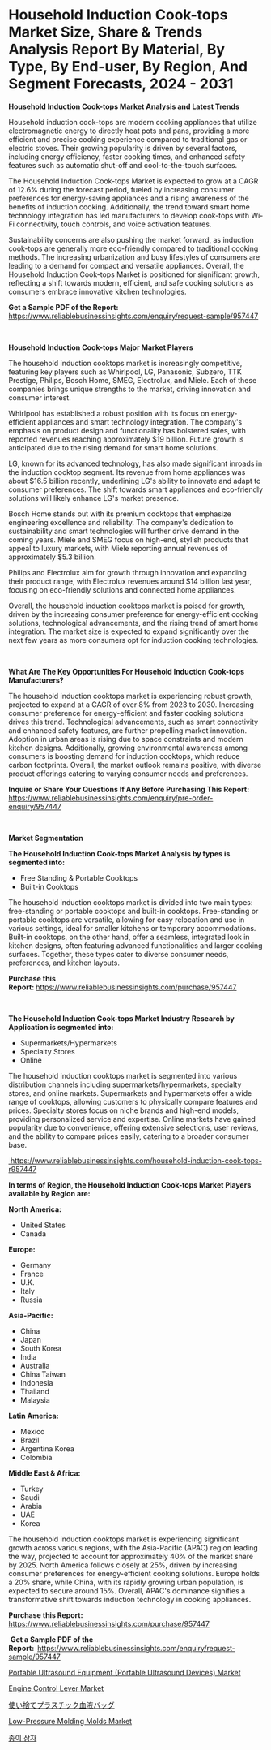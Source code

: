 <p><h1>Household Induction Cook-tops Market Size, Share & Trends Analysis Report By Material, By Type, By End-user, By Region, And Segment Forecasts, 2024 - 2031</h1></p><p><strong>Household Induction Cook-tops Market Analysis and Latest Trends</strong></p>
<p><p>Household induction cook-tops are modern cooking appliances that utilize electromagnetic energy to directly heat pots and pans, providing a more efficient and precise cooking experience compared to traditional gas or electric stoves. Their growing popularity is driven by several factors, including energy efficiency, faster cooking times, and enhanced safety features such as automatic shut-off and cool-to-the-touch surfaces.</p><p>The Household Induction Cook-tops Market is expected to grow at a CAGR of 12.6% during the forecast period, fueled by increasing consumer preferences for energy-saving appliances and a rising awareness of the benefits of induction cooking. Additionally, the trend toward smart home technology integration has led manufacturers to develop cook-tops with Wi-Fi connectivity, touch controls, and voice activation features.</p><p>Sustainability concerns are also pushing the market forward, as induction cook-tops are generally more eco-friendly compared to traditional cooking methods. The increasing urbanization and busy lifestyles of consumers are leading to a demand for compact and versatile appliances. Overall, the Household Induction Cook-tops Market is positioned for significant growth, reflecting a shift towards modern, efficient, and safe cooking solutions as consumers embrace innovative kitchen technologies.</p></p>
<p><strong>Get a Sample PDF of the Report:&nbsp;</strong> <a href="https://www.reliablebusinessinsights.com/enquiry/request-sample/957447">https://www.reliablebusinessinsights.com/enquiry/request-sample/957447</a></p>
<p>&nbsp;</p>
<p><strong>Household Induction Cook-tops Major Market Players</strong></p>
<p><p>The household induction cooktops market is increasingly competitive, featuring key players such as Whirlpool, LG, Panasonic, Subzero, TTK Prestige, Philips, Bosch Home, SMEG, Electrolux, and Miele. Each of these companies brings unique strengths to the market, driving innovation and consumer interest.</p><p>Whirlpool has established a robust position with its focus on energy-efficient appliances and smart technology integration. The company's emphasis on product design and functionality has bolstered sales, with reported revenues reaching approximately $19 billion. Future growth is anticipated due to the rising demand for smart home solutions.</p><p>LG, known for its advanced technology, has also made significant inroads in the induction cooktop segment. Its revenue from home appliances was about $16.5 billion recently, underlining LG's ability to innovate and adapt to consumer preferences. The shift towards smart appliances and eco-friendly solutions will likely enhance LG's market presence.</p><p>Bosch Home stands out with its premium cooktops that emphasize engineering excellence and reliability. The company's dedication to sustainability and smart technologies will further drive demand in the coming years. Miele and SMEG focus on high-end, stylish products that appeal to luxury markets, with Miele reporting annual revenues of approximately $5.3 billion. </p><p>Philips and Electrolux aim for growth through innovation and expanding their product range, with Electrolux revenues around $14 billion last year, focusing on eco-friendly solutions and connected home appliances. </p><p>Overall, the household induction cooktops market is poised for growth, driven by the increasing consumer preference for energy-efficient cooking solutions, technological advancements, and the rising trend of smart home integration. The market size is expected to expand significantly over the next few years as more consumers opt for induction cooking technologies.</p></p>
<p>&nbsp;</p>
<p><strong>What Are The Key Opportunities For Household Induction Cook-tops Manufacturers?</strong></p>
<p><p>The household induction cooktops market is experiencing robust growth, projected to expand at a CAGR of over 8% from 2023 to 2030. Increasing consumer preference for energy-efficient and faster cooking solutions drives this trend. Technological advancements, such as smart connectivity and enhanced safety features, are further propelling market innovation. Adoption in urban areas is rising due to space constraints and modern kitchen designs. Additionally, growing environmental awareness among consumers is boosting demand for induction cooktops, which reduce carbon footprints. Overall, the market outlook remains positive, with diverse product offerings catering to varying consumer needs and preferences.</p></p>
<p><strong>Inquire or Share Your Questions If Any Before Purchasing This Report:</strong> <a href="https://www.reliablebusinessinsights.com/enquiry/pre-order-enquiry/957447">https://www.reliablebusinessinsights.com/enquiry/pre-order-enquiry/957447</a></p>
<p>&nbsp;</p>
<p><strong>Market Segmentation</strong></p>
<p><strong>The Household Induction Cook-tops Market Analysis by types is segmented into:</strong></p>
<p><ul><li>Free Standing & Portable Cooktops</li><li>Built-in Cooktops</li></ul></p>
<p><p>The household induction cooktops market is divided into two main types: free-standing or portable cooktops and built-in cooktops. Free-standing or portable cooktops are versatile, allowing for easy relocation and use in various settings, ideal for smaller kitchens or temporary accommodations. Built-in cooktops, on the other hand, offer a seamless, integrated look in kitchen designs, often featuring advanced functionalities and larger cooking surfaces. Together, these types cater to diverse consumer needs, preferences, and kitchen layouts.</p></p>
<p><strong>Purchase this Report:&nbsp;</strong><a href="https://www.reliablebusinessinsights.com/purchase/957447">https://www.reliablebusinessinsights.com/purchase/957447</a></p>
<p>&nbsp;</p>
<p><strong>The Household Induction Cook-tops Market Industry Research by Application is segmented into:</strong></p>
<p><ul><li>Supermarkets/Hypermarkets</li><li>Specialty Stores</li><li>Online</li></ul></p>
<p><p>The household induction cooktops market is segmented into various distribution channels including supermarkets/hypermarkets, specialty stores, and online markets. Supermarkets and hypermarkets offer a wide range of cooktops, allowing customers to physically compare features and prices. Specialty stores focus on niche brands and high-end models, providing personalized service and expertise. Online markets have gained popularity due to convenience, offering extensive selections, user reviews, and the ability to compare prices easily, catering to a broader consumer base.</p></p>
<p><a href="https://www.reliablebusinessinsights.com/household-induction-cook-tops-r957447">&nbsp;https://www.reliablebusinessinsights.com/household-induction-cook-tops-r957447</a></p>
<p><strong>In terms of Region, the Household Induction Cook-tops Market Players available by Region are:</strong></p>
<p>
    <p> <strong> North America: </strong>
        <ul>
            <li>United States</li>
            <li>Canada</li>
        </ul>
        </p> 
    <p> <strong> Europe: </strong>
        <ul>
            <li>Germany</li>
            <li>France</li>
            <li>U.K.</li>
            <li>Italy</li>
            <li>Russia</li>
        </ul>
        </p> 
    <p> <strong> Asia-Pacific: </strong>
        <ul>
            <li>China</li>
            <li>Japan</li>
            <li>South Korea</li>
            <li>India</li>
            <li>Australia</li>
            <li>China Taiwan</li>
            <li>Indonesia</li>
            <li>Thailand</li>
            <li>Malaysia</li>
        </ul>
        </p> 
    <p> <strong> Latin America: </strong>
        <ul>
            <li>Mexico</li>
            <li>Brazil</li>
            <li>Argentina Korea</li>
            <li>Colombia</li>
        </ul>
        </p> 
    <p> <strong> Middle East & Africa: </strong>
        <ul>
            <li>Turkey</li>
            <li>Saudi</li>
            <li>Arabia</li>
            <li>UAE</li>
            <li>Korea</li>
        </ul>
    </p>
    </p>
<p><p>The household induction cooktops market is experiencing significant growth across various regions, with the Asia-Pacific (APAC) region leading the way, projected to account for approximately 40% of the market share by 2025. North America follows closely at 25%, driven by increasing consumer preferences for energy-efficient cooking solutions. Europe holds a 20% share, while China, with its rapidly growing urban population, is expected to secure around 15%. Overall, APAC's dominance signifies a transformative shift towards induction technology in cooking appliances.</p></p>
<p><strong>Purchase this Report: </strong><a href="https://www.reliablebusinessinsights.com/purchase/957447">https://www.reliablebusinessinsights.com/purchase/957447</a></p>
<p>&nbsp;<strong>Get a Sample PDF of the Report:&nbsp;&nbsp;</strong><a href="https://www.reliablebusinessinsights.com/enquiry/request-sample/957447">https://www.reliablebusinessinsights.com/enquiry/request-sample/957447</a></p>
<p><strong></strong></p>
<p><p><a href="https://github.com/AngelaWalsh696/Market-Research-Report-List-1/blob/main/portable-ultrasound-equipment-portable-ultrasound-devices-market.md">Portable Ultrasound Equipment (Portable Ultrasound Devices) Market</a></p><p><a href="https://www.linkedin.com/pulse/engine-control-lever-industry-insights-report-analyzing-market-3eghf?trackingId=qhUSOjl8S0mEFo3FFyplHg%3D%3D">Engine Control Lever Market</a></p><p><a href="https://medium.com/@mayeuwjvassey/disposable-plastic-blood-bag-market-%E3%81%AE%E3%82%B0%E3%83%AD%E3%83%BC%E3%83%90%E3%83%AB%E5%B8%82%E5%A0%B4%E6%A6%82%E8%A6%81%E3%81%AF-%E4%B8%96%E7%95%8C%E3%81%8A%E3%82%88%E3%81%B3%E4%B8%BB%E8%A6%81%E5%B8%82%E5%A0%B4%E3%81%AB%E3%81%8A%E3%81%91%E3%82%8B%E6%A5%AD%E7%95%8C%E3%81%AB%E5%BD%B1%E9%9F%BF%E3%82%92%E4%B8%8E%E3%81%88%E3%82%8B%E4%B8%BB%E8%A6%81%E3%81%AA%E3%83%88%E3%83%AC%E3%83%B3%E3%83%89%E3%81%AB%E3%81%A4%E3%81%84%E3%81%A6-%E7%8B%AC%E8%87%AA%E3%81%AE%E8%A6%96%E7%82%B9%E3%82%92%E6%8F%90%E4%BE%9B%E3%81%97%E3%81%BE%E3%81%99-53aca8657ad6">使い捨てプラスチック血液バッグ</a></p><p><a href="https://github.com/GRUBBSCHARLES/Market-Research-Report-List-1/blob/main/low-pressure-molding-molds-market.md">Low-Pressure Molding Molds Market</a></p><p><a href="https://medium.com/@joehodytkiewicz980/%EC%84%B8%EA%B3%84-paper-box-market-%EC%9D%80-2024%EC%97%90%EC%84%9C-2031%EB%A1%9C-%EC%97%B0%ED%8F%89%EA%B7%A0-%EC%A6%9D%EA%B0%80%EC%9C%A8%EC%9D%84-%EB%B3%B4%EC%9D%BC-%EA%B2%83%EC%9C%BC%EB%A1%9C-%EC%98%88%EC%83%81%EB%90%A9%EB%8B%88%EB%8B%A4-88c6ed3a980d">종이 상자</a></p></p>